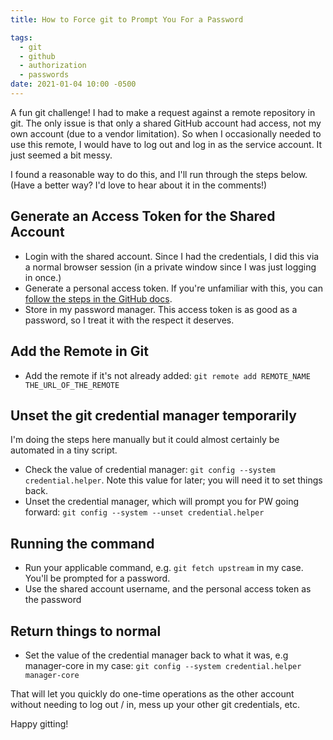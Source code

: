 ```yaml
---
title: How to Force git to Prompt You For a Password

tags:
  - git
  - github
  - authorization
  - passwords
date: 2021-01-04 10:00 -0500
---
```


A fun git challenge! I had to make a request against a remote repository in git. The only issue is that only a shared GitHub account had access, not my own account (due to a vendor limitation). So when I occasionally needed to use this remote, I would have to log out and log in as the service account. It just seemed a bit messy.

I found a reasonable way to do this, and I'll run through the steps below. (Have a better way? I'd love to hear about it in the comments!)

## Generate an Access Token for the Shared Account

- Login with the shared account. Since I had the credentials, I did this via a normal browser session (in a private window since I was just logging in once.)
- Generate a personal access token. If you're unfamiliar with this, you can [follow the steps in the GitHub docs](https://docs.github.com/en/free-pro-team@latest/github/authenticating-to-github/creating-a-personal-access-token).
- Store in my password manager. This access token is as good as a password, so I treat it with the respect it deserves.

## Add the Remote in Git

- Add the remote if it's not already added: `git remote add REMOTE_NAME THE_URL_OF_THE_REMOTE`

## Unset the git credential manager temporarily

I'm doing the steps here manually but it could almost certainly be automated in a tiny script.

- Check the value of credential manager: `git config --system credential.helper`. Note this value for later; you will need it to set things back.
- Unset the credential manager, which will prompt you for PW going forward: `git config --system --unset credential.helper`

## Running the command

- Run your applicable command, e.g. `git fetch upstream` in my case. You'll be prompted for a password.
- Use the shared account username, and the personal access token as the password

## Return things to normal

- Set the value of the credential manager back to what it was, e.g manager-core in my case: `git config --system credential.helper manager-core`

That will let you quickly do one-time operations as the other account without needing to log out / in, mess up your other git credentials, etc.

Happy gitting!
